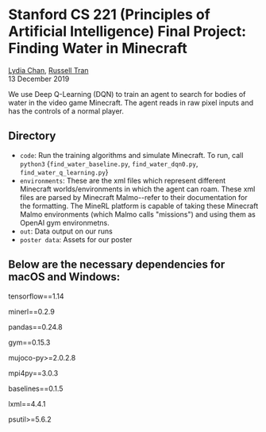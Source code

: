# Stanford CS 221 (Principles of Artificial Intelligence) Final Project: Finding Water in Minecraft  
[Lydia Chan](https://github.com/LydiaChan528), [Russell Tran](https://github.com/Russell-Tran)  
13 December 2019  

We use Deep Q-Learning (DQN) to train an agent to search for bodies of water in the video game Minecraft. The agent reads in raw pixel inputs and has the controls of a normal player.   

## Directory 
* `code`: Run the training algorithms and simulate Minecraft. To run, call `python3` {`find_water_baseline.py`, `find_water_dqn0.py`, `find_water_q_learning.py`}
* `environments`: These are the xml files which represent different Minecraft worlds/environments in which the agent can roam. These xml files are parsed by Minecraft Malmo--refer to their documentation for the formatting. The MineRL platform is capable of taking these Minecraft Malmo environments (which Malmo calls "missions") and using them as OpenAI gym environmetns.
* `out`: Data output on our runs
* `poster data`: Assets for our poster

## Below are the necessary dependencies for macOS and Windows:

tensorflow==1.14

minerl==0.2.9

pandas==0.24.8

gym==0.15.3

mujoco-py>=2.0.2.8

mpi4py==3.0.3

baselines==0.1.5

lxml==4.4.1

psutil>=5.6.2
